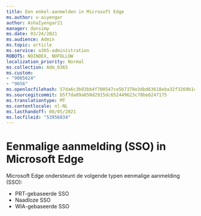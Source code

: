 ```yaml
---
title: Een enkel-aanmelden in Microsoft Edge
ms.author: v-aiyengar
author: AshaIyengar21
manager: dansimp
ms.date: 03/24/2021
ms.audience: Admin
ms.topic: article
ms.service: o365-administration
ROBOTS: NOINDEX, NOFOLLOW
localization_priority: Normal
ms.collection: Adm_O365
ms.custom:
- "9005624"
- "9656"
ms.openlocfilehash: 57da6c3b93bb4f700547ce5b7378e3dbd63618eba32f3269b1caf8e356357cb5
ms.sourcegitcommit: b5f7da89a650d2915dc652449623c78be6247175
ms.translationtype: MT
ms.contentlocale: nl-NL
ms.lasthandoff: 08/05/2021
ms.locfileid: "53956834"
---
```

# <a name="single-sign-on-sso-in-microsoft-edge"></a>Eenmalige aanmelding (SSO) in Microsoft Edge

Microsoft Edge ondersteunt de volgende typen eenmalige aanmelding (SSO):
- PRT-gebaseerde SSO
- Naadloze SSO
- WIA-gebaseerde SSO
